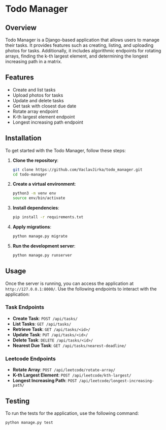 # Todo Manager

## Overview

Todo Manager is a Django-based application that allows users to manage their tasks. It provides features such as creating, listing, and uploading photos for tasks. Additionally, it includes algorithmic endpoints for rotating arrays, finding the k-th largest element, and determining the longest increasing path in a matrix.

## Features

- Create and list tasks
- Upload photos for tasks
- Update and delete tasks
- Get task with closest due date
- Rotate array endpoint
- K-th largest element endpoint
- Longest increasing path endpoint

## Installation

To get started with the Todo Manager, follow these steps:

1. **Clone the repository**:

   ```sh
   git clone https://github.com/VaclavJirka/todo_manager.git
   cd todo-manager
   ```

2. **Create a virtual environment**:

   ```sh
   python3 -m venv env
   source env/bin/activate
   ```

3. **Install dependencies**:

   ```sh
   pip install -r requirements.txt
   ```

4. **Apply migrations**:

   ```sh
   python manage.py migrate
   ```

5. **Run the development server**:
   ```sh
   python manage.py runserver
   ```

## Usage

Once the server is running, you can access the application at `http://127.0.0.1:8000/`. Use the following endpoints to interact with the application:

### Task Endpoints

- **Create Task**: `POST /api/tasks/`
- **List Tasks**: `GET /api/tasks/`
- **Retrieve Task**: `GET /api/tasks/<id>/`
- **Update Task**: `PUT /api/tasks/<id>/`
- **Delete Task**: `DELETE /api/tasks/<id>/`
- **Nearest Due Task**: `GET /api/tasks/nearest-deadline/`

### Leetcode Endpoints

- **Rotate Array**: `POST /api/leetcode/rotate-array/`
- **K-th Largest Element**: `POST /api/leetcode/kth-largest/`
- **Longest Increasing Path**: `POST /api/leetcode/longest-increasing-path/`

## Testing

To run the tests for the application, use the following command:

```sh
python manage.py test
```
